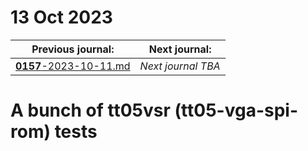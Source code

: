 # 13 Oct 2023

| Previous journal: | Next journal: |
|-|-|
| [**0157**-2023-10-11.md](./0157-2023-10-11.md) | *Next journal TBA* |

# A bunch of tt05vsr (tt05-vga-spi-rom) tests

